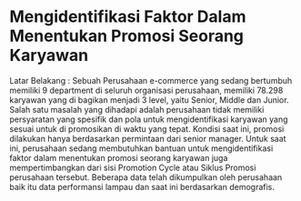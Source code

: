 # Mengidentifikasi Faktor Dalam Menentukan Promosi Seorang Karyawan
Latar Belakang :
Sebuah Perusahaan e-commerce yang sedang bertumbuh
memiliki 9 department di seluruh organisasi perusahaan, memiliki
78.298 karyawan yang di bagikan menjadi 3 level, yaitu Senior,
Middle dan Junior. Salah satu masalah yang dihadapi adalah
perusahaan tidak memiliki persyaratan yang spesifik dan pola
untuk mengidentifikasi karyawan yang sesuai untuk di promosikan
di waktu yang tepat. Kondisi saat ini, promosi dilakukan hanya
berdasarkan permintaan dari senior manager.
Untuk saat ini, perusahaan sedang membutuhkan bantuan
untuk mengidentifikasi faktor dalam menentukan promosi
seorang karyawan juga mempertimbangkan dari sisi Promotion
Cycle atau Siklus Promosi perusahaan tersebut. Beberapa data
telah dikumpulkan oleh perusahaan baik itu data performansi
lampau dan saat ini berdasarkan demografis.



